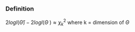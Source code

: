 ### Definition
$2logl(\hat{\Theta}) - 2logl(\Theta^{~}) \approx \chi^2_k$
where k = dimension of $\Theta$
